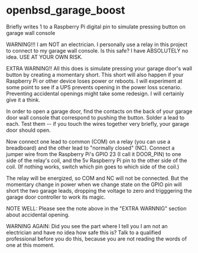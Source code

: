 # openbsd_garage_boost
Briefly writes 1 to a Raspberry Pi digital pin to simulate pressing button on garage wall console

WARNING!!! I am NOT an electrician. I personally use a relay in this project to connect
to my garage wall console. Is this safe? I have ABSOLUTELY no idea. USE AT YOUR OWN RISK.

EXTRA WARNING!! All this does is simulate pressing your garage door's wall button by creating
a momentary short. This short will also happen if your Raspberry Pi or other device loses
power or reboots. I will experiment at some point to see if a UPS prevents opening in the
power loss scenario. Preventing accidental openings might take some redesign. I will
certainly give it a think.

In order to open a garage door, find the contacts on the back of your garage door wall console
that correspond to pushing the button. Solder a lead to each. Test them -- if you touch
the wires together very briefly, your garage door should open.

Now connect one lead to common (COM) on a relay (you can use a breadboard) and the other lead to
"normally closed" (NC). Connect a jumper wire from the Raspberry Pi's GPIO 23 (I call it DOOR_PIN)
to one side of the relay's coil, and the 5v Raspberry Pi pin to the other side of the coil.
(If nothing works, switch which pin goes to which side of the coil.)

The relay will be energized, so COM and NC will not be connected. But the momentary
change in power when we change state on the GPIO pin will short the two garage leads,
dropping the voltage to zero and trigggering the garage door controller to work its magic.

NOTE WELL: Please see the note above in the "EXTRA WARNNIG" section about accidental opening.

WARNING AGAIN: Did you see the part where I tell you I am not an electrician and have
no idea how safe this is? Talk to a qualified professional before you do this, because
you are not reading the words of one at this moment.
